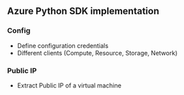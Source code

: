 ## Azure Python SDK implementation

### Config
 - Define configuration credentials 
 - Different clients (Compute, Resource, Storage, Network)

### Public IP
 - Extract Public IP of a virtual machine